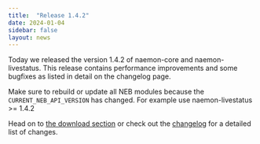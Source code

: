 ```yaml
---
title:  "Release 1.4.2"
date: 2024-01-04
sidebar: false
layout: news
---
```


Today we released the version 1.4.2 of naemon-core and naemon-livestatus. This release
contains performance improvements and some bugfixes as listed in detail on the changelog
page.

Make sure to rebuild or update all NEB modules because the `CURRENT_NEB_API_VERSION`
has changed. For example use naemon-livestatus >= 1.4.2

Head on to [the download section](/download) or check out the [changelog](/documentation/usersguide/whatsnew.html) for
a detailed list of changes.
